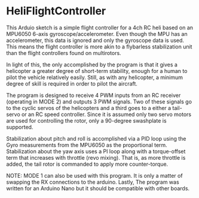 # HeliFlightController
This Arduio sketch is a simple flight controller for a 4ch RC heli based on an MPU6050 6-axis gyroscope/accelerometer. Even though the MPU has an accelerometer, this data is ignored and only the gyroscope data is used. This means the flight controller is more akin to a flybarless stabilization unit than the flight controllers found on multirotors. 

In light of this, the only accomplished by the program is that it gives a helicopter a greater degree of short-term stability, enough for a human to pilot the vehicle relatively easily. Still, as with any helicopter, a minimum degree of skill is required in order to pilot the aircraft.

The program is designed to receive 4 PWM inputs from an RC receiver (operating in MODE 2) and outputs 3 PWM signals. Two of these signals go to the cyclic servos of the helicopters and a third goes to a either a tail-servo or an RC speed controller. Since it is assumed only two servo motors are used for controlling the rotor, only a 90-degree swashplate is supported. 

Stabilization about pitch and roll is accomplished via a PID loop using the Gyro measurements from the MPU6050 as the proportional term. Stabilization about the yaw axis uses a PI loop along with a torque-offset term that increases with throttle (revo mixing). That is, as more throttle is added, the tail rotor is commanded to apply more counter-torque.     

NOTE: MODE 1 can also be used with this program. It is only a matter of swapping the RX connections to the arduino. Lastly, The program was written for an Arduino Nano but it should be compatible with other boards. 

